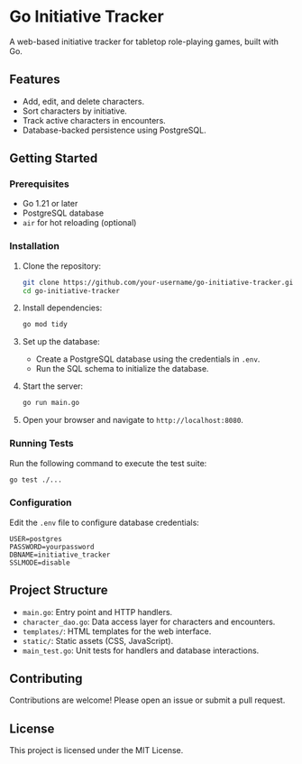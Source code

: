 # Go Initiative Tracker

A web-based initiative tracker for tabletop role-playing games, built with Go.

## Features
- Add, edit, and delete characters.
- Sort characters by initiative.
- Track active characters in encounters.
- Database-backed persistence using PostgreSQL.

## Getting Started

### Prerequisites
- Go 1.21 or later
- PostgreSQL database
- `air` for hot reloading (optional)

### Installation
1. Clone the repository:
   ```bash
   git clone https://github.com/your-username/go-initiative-tracker.git
   cd go-initiative-tracker
   ```

2. Install dependencies:
   ```bash
   go mod tidy
   ```

3. Set up the database:
   - Create a PostgreSQL database using the credentials in `.env`.
   - Run the SQL schema to initialize the database.

4. Start the server:
   ```bash
   go run main.go
   ```

5. Open your browser and navigate to `http://localhost:8080`.

### Running Tests
Run the following command to execute the test suite:
```bash
go test ./...
```

### Configuration
Edit the `.env` file to configure database credentials:
```env
USER=postgres
PASSWORD=yourpassword
DBNAME=initiative_tracker
SSLMODE=disable
```

## Project Structure
- `main.go`: Entry point and HTTP handlers.
- `character_dao.go`: Data access layer for characters and encounters.
- `templates/`: HTML templates for the web interface.
- `static/`: Static assets (CSS, JavaScript).
- `main_test.go`: Unit tests for handlers and database interactions.

## Contributing
Contributions are welcome! Please open an issue or submit a pull request.

## License
This project is licensed under the MIT License.
